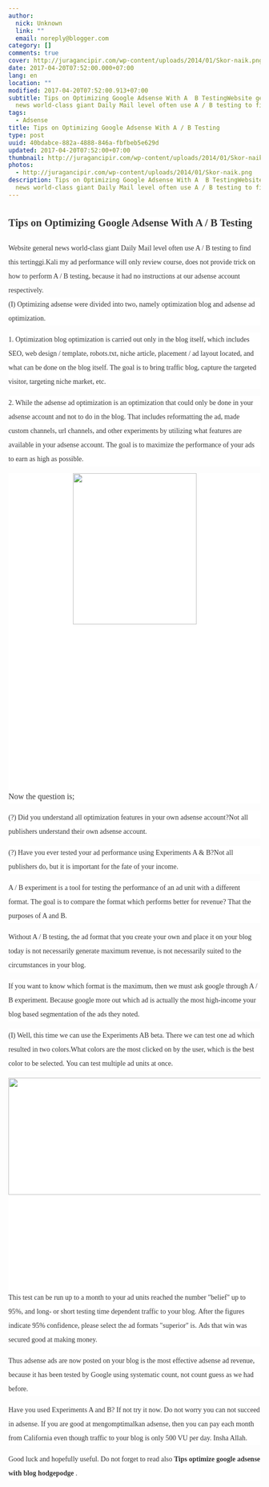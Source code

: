 ```yaml
---
author:
  nick: Unknown
  link: ""
  email: noreply@blogger.com
category: []
comments: true
cover: http://juragancipir.com/wp-content/uploads/2014/01/Skor-naik.png
date: 2017-04-20T07:52:00.000+07:00
lang: en
location: ""
modified: 2017-04-20T07:52:00.913+07:00
subtitle: Tips on Optimizing Google Adsense With A  B TestingWebsite general
  news world-class giant Daily Mail level often use A / B testing to find
tags:
  - Adsense
title: Tips on Optimizing Google Adsense With A / B Testing
type: post
uuid: 40bdabce-882a-4888-846a-fbfbeb5e629d
updated: 2017-04-20T07:52:00+07:00
thumbnail: http://juragancipir.com/wp-content/uploads/2014/01/Skor-naik.png
photos:
  - http://juragancipir.com/wp-content/uploads/2014/01/Skor-naik.png
description: Tips on Optimizing Google Adsense With A  B TestingWebsite general
  news world-class giant Daily Mail level often use A / B testing to find
---
```


<div dir="ltr" style="text-align: left;" trbidi="on"><h2 style="text-align: left;"><span class="notranslate" style="background-color: white; color: #353535; font-family: merriweather, times new roman, times, serif; line-height: 37.0779647827148px;">Tips on Optimizing Google Adsense With A / B Testing</span></h2><span class="notranslate" style="background-color: white; color: #353535; font-family: &quot;merriweather&quot; , &quot;times new roman&quot; , &quot;times&quot; , serif; line-height: 28px;">Website general news world-class giant Daily Mail level often use A / B testing to find this tertinggi.Kali my ad performance will only review course, does not provide trick on how to perform A / B testing, because it had no instructions at our adsense account respectively.</span><span style="background-color: white; color: #353535; font-family: &quot;merriweather&quot; , &quot;times new roman&quot; , &quot;times&quot; , serif; line-height: 28px;"></span><br><div style="background-color: white; color: #353535; font-family: Merriweather, 'Times New Roman', Times, serif; line-height: 28px; margin-bottom: 1em; padding: 0px;"><span class="notranslate">(I) Optimizing adsense were divided into two, namely optimization blog and adsense ad optimization.</span></div><div style="background-color: white; color: #353535; font-family: Merriweather, 'Times New Roman', Times, serif; line-height: 28px; margin-bottom: 1em; padding: 0px;"><span class="notranslate">1. Optimization blog optimization is carried out only in the blog itself, which includes SEO, web design / template, robots.txt, niche article, placement / ad layout located, and what can be done on the blog itself.</span>&nbsp;<span class="notranslate">The goal is to bring traffic blog, capture the targeted visitor, targeting niche market, etc.</span></div><div style="background-color: white; color: #353535; font-family: Merriweather, 'Times New Roman', Times, serif; line-height: 28px; margin-bottom: 1em; padding: 0px;"><span class="notranslate">2. While the adsense ad optimization is an optimization that could only be done in your adsense account and not to do in the blog.</span>&nbsp;<span class="notranslate">That includes reformatting the ad, made custom channels, url channels, and other experiments by utilizing what features are available in your adsense account.</span>&nbsp;<span class="notranslate">The goal is to maximize the performance of your ads to earn as high as possible.</span></div><div class="amp-wp-inline-4e7cf9905a12cc7ecb45883ae68f08db" style="background-color: white; clear: both; color: #353535; font-family: Merriweather, 'Times New Roman', Times, serif; line-height: 28px; text-align: center;"><img alt="" class="amp-wp-enforced-sizes i-amphtml-element i-amphtml-layout-responsive i-amphtml-layout-size-defined i-amphtml-layout" height="301" sizes="(min-width: 247px) 247px, 100vw" src="http://juragancipir.com/wp-content/uploads/2014/01/Skor-naik.png" style="display: block; margin: 0px auto; max-width: 100%; overflow: hidden !important; position: relative; width: 247px;" width="247"><i-amphtml-sizer style="display: block; padding-top: 301px;"></i-amphtml-sizer><img alt="" class="i-amphtml-fill-content i-amphtml-replaced-content" src="http://juragancipir.com/wp-content/uploads/2014/01/Skor-naik.png" style="border: none !important; bottom: 0px; display: block; height: 1px; left: 0px; margin: auto; min-height: 100%; min-width: 100%; padding: 0px !important; position: absolute; right: 0px; top: 0px; width: 1px;"><br><div class="quads-location quads-ad4" id="quads-ad4"></div></div><div style="background-color: white; color: #353535; font-family: Merriweather, 'Times New Roman', Times, serif; line-height: 28px; margin-bottom: 1em; padding: 0px;"><span class="notranslate"><span class="amp-wp-inline-e83b3001d8045eddbc5ff9e9b885e24e" style="font-size: medium;">Now the question is;</span></span></div><div style="background-color: white; color: #353535; font-family: Merriweather, 'Times New Roman', Times, serif; line-height: 28px; margin-bottom: 1em; padding: 0px;"><span class="notranslate">(?) Did you understand all optimization features in your own adsense account?</span><span class="notranslate">Not all publishers understand their own adsense account.</span></div><div style="background-color: white; color: #353535; font-family: Merriweather, 'Times New Roman', Times, serif; line-height: 28px; margin-bottom: 1em; padding: 0px;"><span class="notranslate">(?) Have you ever tested your ad performance using Experiments A &amp; B?</span><span class="notranslate">Not all publishers do, but it is important for the fate of your income.</span></div><div style="background-color: white; color: #353535; font-family: Merriweather, 'Times New Roman', Times, serif; line-height: 28px; margin-bottom: 1em; padding: 0px;"><span class="notranslate">A / B experiment is a tool for testing the performance of an ad unit with a different format.</span>&nbsp;<span class="notranslate">The goal is to compare the format which performs better for revenue?</span>&nbsp;<span class="notranslate">That the purposes of A and B.</span></div><div style="background-color: white; color: #353535; font-family: Merriweather, 'Times New Roman', Times, serif; line-height: 28px; margin-bottom: 1em; padding: 0px;"><span class="notranslate">Without A / B testing, the ad format that you create your own and place it on your blog today is not necessarily generate maximum revenue, is not necessarily suited to the circumstances in your blog.</span></div><div class="quads-location quads-ad2" id="quads-ad2" style="background-color: white; color: #353535; font-family: Merriweather, 'Times New Roman', Times, serif; line-height: 28px;"></div><div style="background-color: white; color: #353535; font-family: Merriweather, 'Times New Roman', Times, serif; line-height: 28px; margin-bottom: 1em; padding: 0px;"><span class="notranslate">If you want to know which format is the maximum, then we must ask google through A / B experiment.</span>&nbsp;<span class="notranslate">Because google more out which ad is actually the most high-income your blog based segmentation of the ads they noted.</span></div><div style="background-color: white; color: #353535; font-family: Merriweather, 'Times New Roman', Times, serif; line-height: 28px; margin-bottom: 1em; padding: 0px;"><span class="notranslate">(I) Well, this time we can use the Experiments AB beta.</span>&nbsp;<span class="notranslate">There we can test one ad which resulted in two colors.</span><span class="notranslate">What colors are the most clicked on by the user, which is the best color to be selected.</span>&nbsp;<span class="notranslate">You can test multiple ad units at once.</span></div><div class="amp-wp-inline-4e7cf9905a12cc7ecb45883ae68f08db" style="background-color: white; clear: both; color: #353535; font-family: Merriweather, 'Times New Roman', Times, serif; line-height: 28px; text-align: center;"><img alt="" class="amp-wp-enforced-sizes i-amphtml-element i-amphtml-layout-responsive i-amphtml-layout-size-defined i-amphtml-layout" height="233" sizes="(min-width: 400px) 400px, 100vw" src="http://juragancipir.com/wp-content/uploads/2014/01/Pengujian-AB-300x176.jpg" style="display: block; margin: 0px auto; max-width: 100%; overflow: hidden !important; position: relative; width: 100vw;" width="400"><i-amphtml-sizer style="display: block; padding-top: 191.046875px;"></i-amphtml-sizer><img alt="" class="i-amphtml-fill-content i-amphtml-replaced-content" src="http://juragancipir.com/wp-content/uploads/2014/01/Pengujian-AB-300x176.jpg" style="border: none !important; bottom: 0px; display: block; height: 1px; left: 0px; margin: auto; min-height: 100%; min-width: 100%; padding: 0px !important; position: absolute; right: 0px; top: 0px; width: 1px;"></div><div style="background-color: white; color: #353535; font-family: Merriweather, 'Times New Roman', Times, serif; line-height: 28px; margin-bottom: 1em; padding: 0px;"><span class="notranslate">This test can be run up to a month to your ad units reached the number "belief" up to 95%, and long- or short testing time dependent traffic to your blog.</span>&nbsp;<span class="notranslate">After the figures indicate 95% confidence, please select the ad formats "superior" is.</span>&nbsp;<span class="notranslate">Ads that win was secured good at making money.</span></div><div style="background-color: white; color: #353535; font-family: Merriweather, 'Times New Roman', Times, serif; line-height: 28px; margin-bottom: 1em; padding: 0px;"><span class="notranslate">Thus adsense ads are now posted on your blog is the most effective adsense ad revenue, because it has been tested by Google using systematic count, not count guess as we had before.</span></div><div style="background-color: white; color: #353535; font-family: Merriweather, 'Times New Roman', Times, serif; line-height: 28px; margin-bottom: 1em; padding: 0px;"><span class="notranslate">Have you used Experiments A and B?</span>&nbsp;<span class="notranslate">If not try it now.</span>&nbsp;<span class="notranslate">Do not worry you can not succeed in adsense.</span>&nbsp;<span class="notranslate">If you are good at mengomptimalkan adsense, then you can pay each month from California even though traffic to your blog is only 500 VU per day.</span>&nbsp;<span class="notranslate">Insha Allah.</span></div><div style="background-color: white; color: #353535; font-family: Merriweather, 'Times New Roman', Times, serif; line-height: 28px; margin-bottom: 1em; padding: 0px;"><span class="notranslate">Good luck and hopefully useful.</span>&nbsp;<span class="notranslate">Do not forget to read also&nbsp;<b>Tips optimize google adsense with blog hodgepodge</b>&nbsp;.</span></div></div>